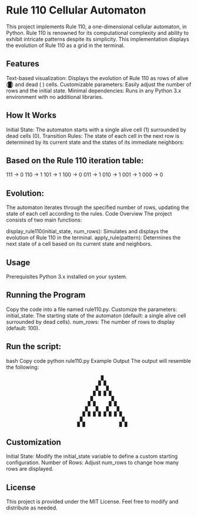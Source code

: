# Rule 110 Cellular Automaton

This project implements Rule 110, a one-dimensional cellular automaton, in Python. Rule 110 is renowned for its computational complexity and ability to exhibit intricate patterns despite its simplicity. This implementation displays the evolution of Rule 110 as a grid in the terminal.

## Features
Text-based visualization: Displays the evolution of Rule 110 as rows of alive (█) and dead ( ) cells.
Customizable parameters: Easily adjust the number of rows and the initial state.
Minimal dependencies: Runs in any Python 3.x environment with no additional libraries.

## How It Works
Initial State: The automaton starts with a single alive cell (1) surrounded by dead cells (0).
Transition Rules: The state of each cell in the next row is determined by its current state and the states of its immediate neighbors:

## Based on the Rule 110 iteration table:
111 → 0
110 → 1
101 → 1
100 → 0
011 → 1
010 → 1
001 → 1
000 → 0

## Evolution: 
The automaton iterates through the specified number of rows, updating the state of each cell according to the rules.
Code Overview
The project consists of two main functions:

display_rule110(initial_state, num_rows): Simulates and displays the evolution of Rule 110 in the terminal.
apply_rule(pattern): Determines the next state of a cell based on its current state and neighbors.

## Usage
Prerequisites
Python 3.x installed on your system.

## Running the Program
Copy the code into a file named rule110.py.
Customize the parameters:
initial_state: The starting state of the automaton (default: a single alive cell surrounded by dead cells).
num_rows: The number of rows to display (default: 100).

## Run the script:
bash
Copy code
python rule110.py
Example Output
The output will resemble the following:

                                        █                                        
                                       █ █                                       
                                      █   █                                      
                                     █ █ █ █                                     
                                    █       █                                    
                                   █ █     █ █                                   
                                  █   █   █   █                                  
                                 █ █ █ █ █ █ █ █                                 
                                █               █                 
                               █ █             █ █                
                               
## Customization
Initial State: Modify the initial_state variable to define a custom starting configuration.
Number of Rows: Adjust num_rows to change how many rows are displayed.

## License
This project is provided under the MIT License. Feel free to modify and distribute as needed.


